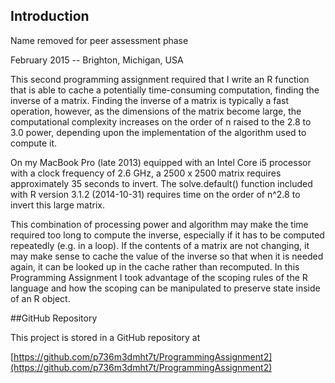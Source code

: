 ## Introduction
Name removed for peer assessment phase<P>
February 2015 -- Brighton, Michigan, USA<P>

This second programming assignment required that I write an R
function that is able to cache a potentially time-consuming computation,
finding the inverse of a matrix. Finding the inverse of a matrix is typically
a fast operation, however, as the dimensions of the matrix become large, the
computational complexity increases on the order of n raised to the 2.8 to 3.0
power, depending upon the implementation of the algorithm used to compute it.<P><P>
On my MacBook Pro (late 2013) equipped with an Intel Core i5 processor with a clock
frequency of 2.6 GHz, a 2500 x 2500 matrix requires approximately 35 seconds
to invert.  The solve.default() function included with R version 3.1.2 (2014-10-31)
requires time on the order of n^2.8 to invert this large matrix.<P><P>
This combination
of processing power and algorithm may make the time required too long to compute
the inverse, especially if it has to be computed repeatedly (e.g. in a loop).
If the contents of a matrix are not changing, it
may make sense to cache the value of the inverse so that when it is needed
again, it can be looked up in the cache rather than recomputed. In this
Programming Assignment I took advantage of the scoping rules of
the R language and how the scoping can be manipulated to preserve state inside
of an R object.

##GitHub Repository

This project is stored in a GitHub repository at<P><P>
[https://github.com/p736m3dmht7t/ProgrammingAssignment2](https://github.com/p736m3dmht7t/ProgrammingAssignment2)

